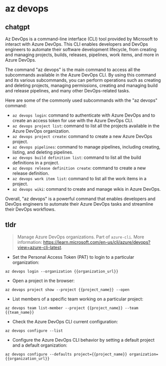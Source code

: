 # az devops 
## chatgpt 
Az DevOps is a command-line interface (CLI) tool provided by Microsoft to interact with Azure DevOps. This CLI enables developers and DevOps engineers to automate their software development lifecycle, from creating and managing projects, builds, releases, pipelines, work items, and more in Azure DevOps.

The command "az devops" is the main command to access all the subcommands available in the Azure DevOps CLI. By using this command and its various subcommands, you can perform operations such as creating and deleting projects, managing permissions, creating and managing build and release pipelines, and many other DevOps-related tasks.

Here are some of the commonly used subcommands with the "az devops" command:

- `az devops login`: command to authenticate with Azure DevOps and to create an access token for use with the Azure DevOps CLI.
- `az devops project list`: command to list all the projects available in the Azure DevOps organization.
- `az devops project create`: command to create a new Azure DevOps project.
- `az devops pipelines`: command to manage pipelines, including creating, listing, and deleting pipelines.
- `az devops build definition list`: command to list all the build definitions in a project.
- `az devops release definition create`: command to create a new release definition.
- `az devops work item list`: command to list all the work items in a project.
- `az devops wiki`: command to create and manage wikis in Azure DevOps.

Overall, "az devops" is a powerful command that enables developers and DevOps engineers to automate their Azure DevOps tasks and streamline their DevOps workflows. 

## tldr 
 
> Manage Azure DevOps organizations.
> Part of `azure-cli`.
> More information: <https://learn.microsoft.com/en-us/cli/azure/devops?view=azure-cli-latest>.

- Set the Personal Access Token (PAT) to login to a particular organization:

`az devops login --organization {{organization_url}}`

- Open a project in the browser:

`az devops project show --project {{project_name}} --open`

- List members of a specific team working on a particular project:

`az devops team list-member --project {{project_name}} --team {{team_name}}`

- Check the Azure DevOps CLI current configuration:

`az devops configure --list`

- Configure the Azure DevOps CLI behavior by setting a default project and a default organization:

`az devops configure --defaults project={{project_name}} organization={{organization_url}}`
